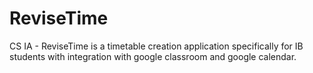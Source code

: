 # ReviseTime
CS IA - ReviseTime is a timetable creation application specifically for IB students with integration with google classroom and google calendar.
